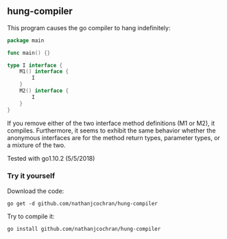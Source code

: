## hung-compiler

This program causes the go compiler to hang indefinitely:

```go
package main

func main() {}

type I interface {
	M1() interface {
		I
	}
	M2() interface {
		I
	}
}
```

If you remove either of the two interface method definitions (M1 or M2), it
compiles. Furthermore, it seems to exhibit the same behavior whether the
anonymous interfaces are for the method return types, parameter types, or a
mixture of the two.

Tested with go1.10.2 (5/5/2018)

### Try it yourself

Download the code:

`go get -d github.com/nathanjcochran/hung-compiler`

Try to compile it:

`go install github.com/nathanjcochran/hung-compiler`
